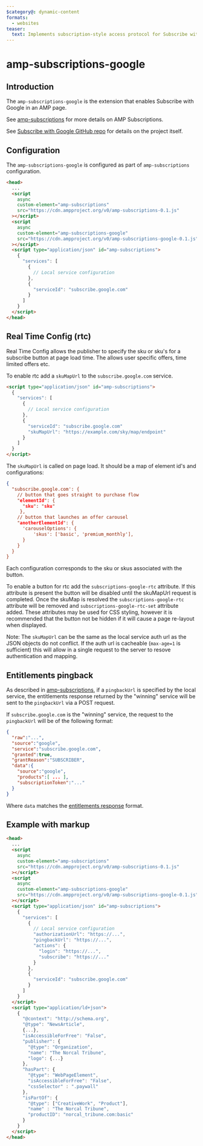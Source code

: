 ```yaml
---
$category@: dynamic-content
formats:
  - websites
teaser:
  text: Implements subscription-style access protocol for Subscribe with Google.
---
```


<!---
Copyright 2018 The AMP HTML Authors. All Rights Reserved.

Licensed under the Apache License, Version 2.0 (the "License");
you may not use this file except in compliance with the License.
You may obtain a copy of the License at

      http://www.apache.org/licenses/LICENSE-2.0

Unless required by applicable law or agreed to in writing, software
distributed under the License is distributed on an "AS-IS" BASIS,
WITHOUT WARRANTIES OR CONDITIONS OF ANY KIND, either express or implied.
See the License for the specific language governing permissions and
limitations under the License.
-->

# amp-subscriptions-google

## Introduction

The `amp-subscriptions-google` is the extension that enables Subscribe with Google in an AMP page.

See [amp-subscriptions](../amp-subscriptions/amp-subscriptions.md) for more details on AMP Subscriptions.

See [Subscribe with Google GitHub repo](https://github.com/subscriptions-project/swg-js) for details on the project itself.

## Configuration

The `amp-subscriptions-google` is configured as part of `amp-subscriptions` configuration.

```html
<head>
  ...
  <script
    async
    custom-element="amp-subscriptions"
    src="https://cdn.ampproject.org/v0/amp-subscriptions-0.1.js"
  ></script>
  <script
    async
    custom-element="amp-subscriptions-google"
    src="https://cdn.ampproject.org/v0/amp-subscriptions-google-0.1.js"
  ></script>
  <script type="application/json" id="amp-subscriptions">
    {
      "services": [
        {
          // Local service configuration
        },
        {
          "serviceId": "subscribe.google.com"
        }
      ]
    }
  </script>
</head>
```

## Real Time Config (rtc)

Real Time Config allows the publisher to specify the sku or sku's for a subscribe button at page load time. The allows user specific offers, time limited offers etc.

To enable rtc add a `skuMapUrl` to the `subscribe.google.com` service.

```html
<script type="application/json" id="amp-subscriptions">
  {
    "services": [
      {
        // Local service configuration
      },
      {
        "serviceId": "subscribe.google.com"
        "skuMapUrl": "https://example.com/sky/map/endpoint"
      }
    ]
  }
</script>
```

The `skuMapUrl` is called on page load. It should be a map of element id's and configurations:

```JSON
{
  "subscribe.google.com': {
    // button that goes straight to purchase flow
    "elementId": {
      "sku": "sku"
     },
    // button that launches an offer carousel
    "anotherElementId": {
      'carouselOptions': {
          'skus': ['basic', 'premium_monthly'],
      }
    }
  }
}
```

Each configuration corresponds to the sku or skus associated with the button.

To enable a button for rtc add the `subscriptions-google-rtc` attribute. If this attribute is present the button will be disabled until the skuMapUrl request is completed. Once the skuMap is resolved the `subscriptions-google-rtc` attribute will be removed and `subscriptions-google-rtc-set` attribute added. These attributes may be used for CSS styling, however it is recommended that the button not be hidden if it will cause a page re-layout when displayed.

Note: The `skuMapUrl` can be the same as the local service auth url as the JSON objects do not conflict. If the auth url is cacheable (`max-age=1` is sufficient) this will allow in a single request to the server to resove authentication and mapping.

## Entitlements pingback

As described in [amp-subscriptions](../amp-subscriptions/amp-subscriptions.md#pingback-endpoint), if a `pingbackUrl` is specified by the local service, the entitlements response returned by the "winning" service will be sent to the `pingbackUrl` via a POST request.

If `subscribe.google.com` is the "winning" service, the request to the `pingbackUrl` will be of the following format:

```json
{
  "raw":"...",
  "source":"google",
  "service":"subscribe.google.com",
  "granted":true,
  "grantReason":"SUBSCRIBER",
  "data":{
    "source":"google",
    "products":[ ... ],
    "subscriptionToken":"..."
  }
}
```

Where `data` matches the [entitlements response](https://github.com/subscriptions-project/swg-js/blob/master/docs/entitlements-flow.md#entitlement-response) format.

## Example with markup

```html
<head>
  ...
  <script
    async
    custom-element="amp-subscriptions"
    src="https://cdn.ampproject.org/v0/amp-subscriptions-0.1.js"
  ></script>
  <script
    async
    custom-element="amp-subscriptions-google"
    src="https://cdn.ampproject.org/v0/amp-subscriptions-google-0.1.js"
  ></script>
  <script type="application/json" id="amp-subscriptions">
    {
      "services": [
        {
          // Local service configuration
          "authorizationUrl": "https://...",
          "pingbackUrl": "https://...",
          "actions": {
            "login": "https://...",
            "subscribe": "https://..."
          }
        },
        {
          "serviceId": "subscribe.google.com"
        }
      ]
    }
  </script>
  <script type="application/ld+json">
    {
      "@context": "http://schema.org",
      "@type": "NewsArticle",
      {...},
      "isAccessibleForFree": "False",
      "publisher": {
        "@type": "Organization",
        "name": "The Norcal Tribune",
        "logo": {...}
      },
      "hasPart": {
        "@type": "WebPageElement",
        "isAccessibleForFree": "False",
        "cssSelector" : ".paywall"
      },
      "isPartOf": {
        "@type": ["CreativeWork", "Product"],
        "name" : "The Norcal Tribune",
        "productID": "norcal_tribune.com:basic"
      }
    }
  </script>
</head>
```
